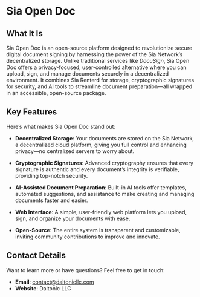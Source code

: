 # Sia Open Doc

## What It Is
Sia Open Doc is an open-source platform designed to revolutionize secure digital document signing by harnessing the power of the Sia Network’s decentralized storage. Unlike traditional services like *DocuSign*, Sia Open Doc offers a privacy-focused, user-controlled alternative where you can upload, sign, and manage documents securely in a decentralized environment. It combines Sia Renterd for storage, cryptographic signatures for security, and AI tools to streamline document preparation—all wrapped in an accessible, open-source package.

## Key Features
Here’s what makes Sia Open Doc stand out:

- **Decentralized Storage**: Your documents are stored on the Sia Network, a decentralized cloud platform, giving you full control and enhancing privacy—no centralized servers to worry about.

- **Cryptographic Signatures**: Advanced cryptography ensures that every signature is authentic and every document’s integrity is verifiable, providing top-notch security.

- **AI-Assisted Document Preparation**: Built-in AI tools offer templates, automated suggestions, and assistance to make creating and managing documents faster and easier.

- **Web Interface**: A simple, user-friendly web platform lets you upload, sign, and organize your documents with ease.

- **Open-Source**: The entire system is transparent and customizable, inviting community contributions to improve and innovate.

## Contact Details
Want to learn more or have questions? Feel free to get in touch:  
- **Email**: contact@daltonicllc.com  
- **Website**: Daltonic LLC

